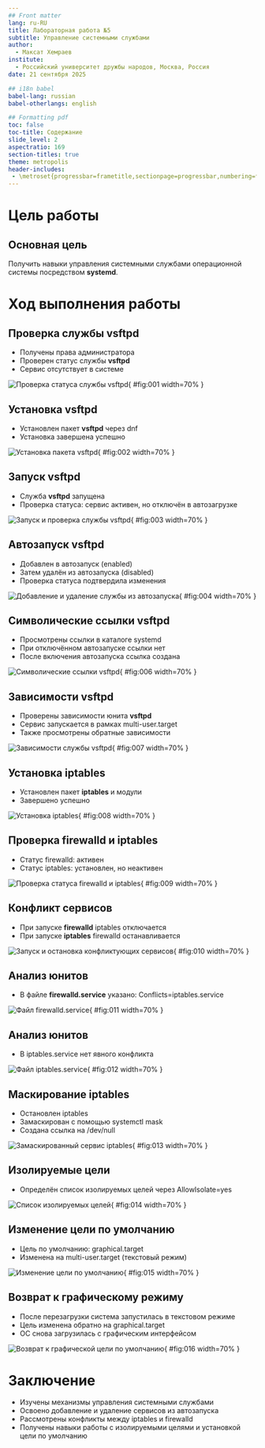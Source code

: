 ```yaml
---
## Front matter
lang: ru-RU
title: Лабораторная работа №5
subtitle: Управление системными службами
author:
  - Максат Хемраев
institute:
  - Российский университет дружбы народов, Москва, Россия
date: 21 сентября 2025

## i18n babel
babel-lang: russian
babel-otherlangs: english

## Formatting pdf
toc: false
toc-title: Содержание
slide_level: 2
aspectratio: 169
section-titles: true
theme: metropolis
header-includes:
 - \metroset{progressbar=frametitle,sectionpage=progressbar,numbering=fraction}
---
```


# Цель работы

## Основная цель

Получить навыки управления системными службами операционной системы посредством **systemd**.

# Ход выполнения работы

## Проверка службы vsftpd

- Получены права администратора  
- Проверен статус службы **vsftpd**  
- Сервис отсутствует в системе  

![Проверка статуса службы vsftpd](Screenshot_1.png){ #fig:001 width=70% }

## Установка vsftpd

- Установлен пакет **vsftpd** через dnf  
- Установка завершена успешно  

![Установка пакета vsftpd](Screenshot_1.png){ #fig:002 width=70% }

## Запуск vsftpd

- Служба **vsftpd** запущена  
- Проверка статуса: сервис активен, но отключён в автозагрузке  

![Запуск и проверка службы vsftpd](Screenshot_2.png){ #fig:003 width=70% }

## Автозапуск vsftpd

- Добавлен в автозапуск (enabled)  
- Затем удалён из автозапуска (disabled)  
- Проверка статуса подтвердила изменения  

![Добавление и удаление службы из автозапуска](Screenshot_3.png){ #fig:004 width=70% }  

## Символические ссылки vsftpd

- Просмотрены ссылки в каталоге systemd  
- При отключённом автозапуске ссылки нет  
- После включения автозапуска ссылка создана  

![Символические ссылки vsftpd](Screenshot_5.png){ #fig:006 width=70% }

## Зависимости vsftpd

- Проверены зависимости юнита **vsftpd**  
- Сервис запускается в рамках multi-user.target  
- Также просмотрены обратные зависимости  

![Зависимости службы vsftpd](Screenshot_6.png){ #fig:007 width=70% }

## Установка iptables

- Установлен пакет **iptables** и модули  
- Завершено успешно  

![Установка iptables](Screenshot_7.png){ #fig:008 width=70% }

## Проверка firewalld и iptables

- Статус firewalld: активен  
- Статус iptables: установлен, но неактивен  

![Проверка статуса firewalld и iptables](Screenshot_8.png){ #fig:009 width=70% }

## Конфликт сервисов

- При запуске **firewalld** iptables отключается  
- При запуске **iptables** firewalld останавливается  

![Запуск и остановка конфликтующих сервисов](Screenshot_9.png){ #fig:010 width=70% }

## Анализ юнитов

- В файле **firewalld.service** указано: Conflicts=iptables.service  

![Файл firewalld.service](Screenshot_10.png){ #fig:011 width=70% }  

## Анализ юнитов

- В iptables.service нет явного конфликта  

![Файл iptables.service](Screenshot_11.png){ #fig:012 width=70% }

## Маскирование iptables

- Остановлен iptables  
- Замаскирован с помощью systemctl mask  
- Создана ссылка на /dev/null  

![Замаскированный сервис iptables](Screenshot_12.png){ #fig:013 width=70% }

## Изолируемые цели

- Определён список изолируемых целей через AllowIsolate=yes  

![Список изолируемых целей](Screenshot_13.png){ #fig:014 width=70% }

## Изменение цели по умолчанию

- Цель по умолчанию: graphical.target  
- Изменена на multi-user.target (текстовый режим)  

![Изменение цели по умолчанию](Screenshot_14.png){ #fig:015 width=70% }

## Возврат к графическому режиму

- После перезагрузки система запустилась в текстовом режиме  
- Цель изменена обратно на graphical.target  
- ОС снова загрузилась с графическим интерфейсом  

![Возврат к графической цели по умолчанию](Screenshot_15.png){ #fig:016 width=70% }

# Заключение

- Изучены механизмы управления системными службами  
- Освоено добавление и удаление сервисов из автозапуска  
- Рассмотрены конфликты между iptables и firewalld  
- Получены навыки работы с изолируемыми целями и установкой цели по умолчанию
